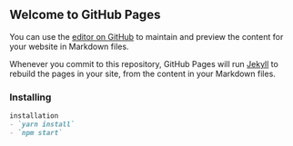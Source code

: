 ## Welcome to GitHub Pages

You can use the [editor on GitHub](https://github.com/DanShahinConsulting/Foley/edit/main/docs/index.md) to maintain and preview the content for your website in Markdown files.

Whenever you commit to this repository, GitHub Pages will run [Jekyll](https://jekyllrb.com/) to rebuild the pages in your site, from the content in your Markdown files.

### Installing

```markdown
installation
- `yarn install`
- `npm start`
```


